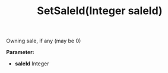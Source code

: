 ﻿---
uid: crmscript_ref_NSAppointmentSyncData_SetSaleId
title: SetSaleId(Integer saleId)
intellisense: NSAppointmentSyncData.SetSaleId
keywords: NSAppointmentSyncData, GetSaleId
so.topic: reference
---

Owning sale, if any (may be 0)

**Parameter:** 
 - **saleId** Integer


